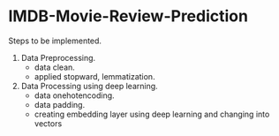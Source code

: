 # IMDB-Movie-Review-Prediction

Steps to be implemented.

1. Data Preprocessing.
    * data clean.
    * applied stopward, lemmatization.
2. Data Processing using deep learning.
    * data onehotencoding.
    * data padding.
    * creating embedding layer using deep learning and changing into vectors
    
